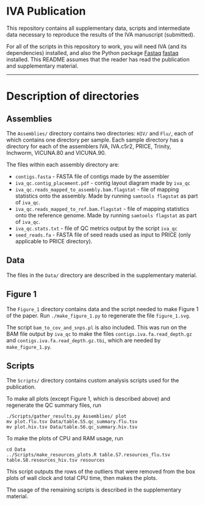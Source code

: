 IVA Publication
===============

This repository contains all supplementary data, scripts and
intermediate data necessary to reproduce the results of
the IVA manuscript (submitted).

For all of the scripts in this repository to work, you will
need IVA (and its dependencies) installed, and also
the Python package [Fastaq] [fastaq] installed.
This README
assumes that the reader has read the publication and supplementary
material.

------------------------------------------------------------------------------

Description of directories
==========================

Assemblies
----------
The `Assemblies/` directory contains two directories:
`HIV/` and `Flu/`, each of which contains one
directory per sample. Each sample directory has a
directory for each of the assemblers IVA, IVA.c5r2,
PRICE, Trinity, Inchworm, VICUNA.80 and VICUNA.90.

The files within each assembly directory are:

  * `contigs.fasta` - FASTA file of contigs made by the assembler
  * `iva_qc.contig_placement.pdf` - contig layout diagram made by `iva_qc`
  * `iva_qc.reads_mapped_to_assembly.bam.flagstat` - file of mapping
    statistics onto the assembly. Made by running `samtools flagstat` as part of `iva_qc`.
  * `iva_qc.reads_mapped_to_ref.bam.flagstat` - file of mapping
    statistics onto the reference genome. Made by running `samtools flagstat` as part of `iva_qc`.
  * `iva_qc.stats.txt` - file of QC metrics output by the script `iva_qc`
  * `seed_reads.fa` - FASTA file of seed reads used as input to PRICE (only
     applicable to PRICE directory).



Data
----
The files in the `Data/` directory are described in the supplementary material.



Figure 1
--------
The `Figure_1` directory contains data and the script needed to make
Figure 1 of the paper. Run `./make_figure_1.py` to regenerate
the file `figure_1.svg`.

The script `bam_to_cov_and_snps.pl` is also included. This was run on
the BAM file output by `iva_qc` to make the files `contigs.iva.fa.read_depth.gz`
and `contigs.iva.fa.read_depth.gz.tbi`, which are needed by
`make_figure_1.py`.



Scripts
-------
The `Scripts/` directory contains custom analysis scripts used
for the publication.

To make all plots (except Figure 1, which is described above)
and regenerate the QC summary files, run

    ./Scripts/gather_results.py Assemblies/ plot
    mv plot.flu.tsv Data/table.S5.qc_summary.flu.tsv
    mv plot.hiv.tsv Data/table.S6.qc_summary.hiv.tsv

To make the plots of CPU and RAM usage, run

    cd Data
    ../Scripts/make_resources_plots.R table.S7.resources_flu.tsv table.S8.resources_hiv.tsv resources

This script outputs the rows of the outliers that were removed from the
box plots of wall clock and total CPU time, then makes the plots.

The usage of the remaining scripts is described in the supplementary material.


  [fastaq]: https://github.com/sanger-pathogens/Fastaq
